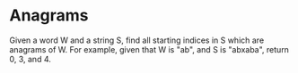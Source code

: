 # Anagrams
Given a word W and a string S, find all starting indices in S which are anagrams of W.  For example, given that W is "ab", and S is "abxaba", return 0, 3, and 4.
